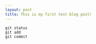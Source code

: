 ```yaml
---
layout: post
title: This is my first test blog post!
---
```


```
git status
git add
git commit
```
